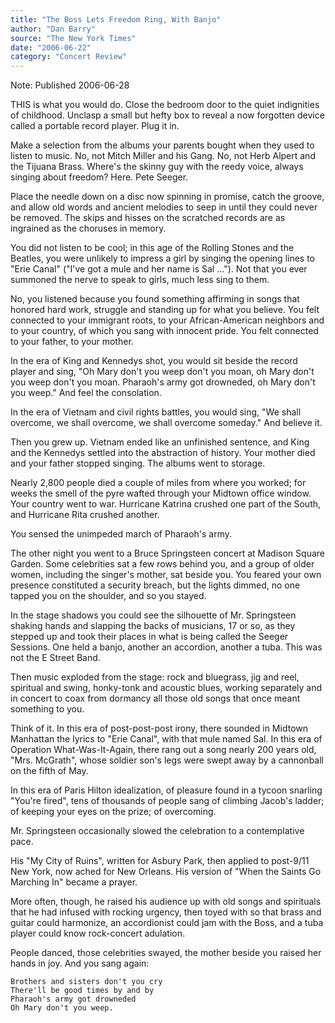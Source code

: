 ```yaml
---
title: "The Boss Lets Freedom Ring, With Banjo"
author: "Dan Barry"
source: "The New York Times"
date: "2006-06-22"
category: "Concert Review"
---
```


Note: Published 2006-06-28

THIS is what you would do. Close the bedroom door to the quiet indignities of childhood. Unclasp a small but hefty box to reveal a now forgotten device called a portable record player. Plug it in.

Make a selection from the albums your parents bought when they used to listen to music. No, not Mitch Miller and his Gang. No, not Herb Alpert and the Tijuana Brass. Where's the skinny guy with the reedy voice, always singing about freedom? Here. Pete Seeger.

Place the needle down on a disc now spinning in promise, catch the groove, and allow old words and ancient melodies to seep in until they could never be removed. The skips and hisses on the scratched records are as ingrained as the choruses in memory.

You did not listen to be cool; in this age of the Rolling Stones and the Beatles, you were unlikely to impress a girl by singing the opening lines to "Erie Canal" ("I've got a mule and her name is Sal ..."). Not that you ever summoned the nerve to speak to girls, much less sing to them.

No, you listened because you found something affirming in songs that honored hard work, struggle and standing up for what you believe. You felt connected to your immigrant roots, to your African-American neighbors and to your country, of which you sang with innocent pride. You felt connected to your father, to your mother.

In the era of King and Kennedys shot, you would sit beside the record player and sing, "Oh Mary don't you weep don't you moan, oh Mary don't you weep don't you moan. Pharaoh's army got drowneded, oh Mary don't you weep." And feel the consolation.

In the era of Vietnam and civil rights battles, you would sing, "We shall overcome, we shall overcome, we shall overcome someday." And believe it.

Then you grew up. Vietnam ended like an unfinished sentence, and King and the Kennedys settled into the abstraction of history. Your mother died and your father stopped singing. The albums went to storage.

Nearly 2,800 people died a couple of miles from where you worked; for weeks the smell of the pyre wafted through your Midtown office window. Your country went to war. Hurricane Katrina crushed one part of the South, and Hurricane Rita crushed another.

You sensed the unimpeded march of Pharaoh's army.

The other night you went to a Bruce Springsteen concert at Madison Square Garden. Some celebrities sat a few rows behind you, and a group of older women, including the singer's mother, sat beside you. You feared your own presence constituted a security breach, but the lights dimmed, no one tapped you on the shoulder, and so you stayed.

In the stage shadows you could see the silhouette of Mr. Springsteen shaking hands and slapping the backs of musicians, 17 or so, as they stepped up and took their places in what is being called the Seeger Sessions. One held a banjo, another an accordion, another a tuba. This was not the E Street Band.

Then music exploded from the stage: rock and bluegrass, jig and reel, spiritual and swing, honky-tonk and acoustic blues, working separately and in concert to coax from dormancy all those old songs that once meant something to you.

Think of it. In this era of post-post-post irony, there sounded in Midtown Manhattan the lyrics to "Erie Canal", with that mule named Sal. In this era of Operation What-Was-It-Again, there rang out a song nearly 200 years old, "Mrs. McGrath", whose soldier son's legs were swept away by a cannonball on the fifth of May.

In this era of Paris Hilton idealization, of pleasure found in a tycoon snarling "You're fired", tens of thousands of people sang of climbing Jacob's ladder; of keeping your eyes on the prize; of overcoming.

Mr. Springsteen occasionally slowed the celebration to a contemplative pace.

His "My City of Ruins", written for Asbury Park, then applied to post-9/11 New York, now ached for New Orleans. His version of "When the Saints Go Marching In" became a prayer.

More often, though, he raised his audience up with old songs and spirituals that he had infused with rocking urgency, then toyed with so that brass and guitar could harmonize, an accordionist could jam with the Boss, and a tuba player could know rock-concert adulation.

People danced, those celebrities swayed, the mother beside you raised her hands in joy. And you sang again:

```
Brothers and sisters don't you cry
There'll be good times by and by
Pharaoh's army got drowneded
Oh Mary don't you weep.
```

